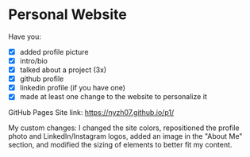 # Personal Website

Have you:

- [x] added profile picture
- [x] intro/bio
- [x] talked about a project (3x)
- [x] github profile
- [x] linkedin profile (if you have one)
- [x] made at least one change to the website to personalize it

GitHub Pages Site link: https://nyzh07.github.io/p1/

My custom changes: I changed the site colors, repositioned the profile photo and LinkedIn/Instagram logos, added an image in the "About Me" section, and modified the sizing of elements to better fit my content. 
